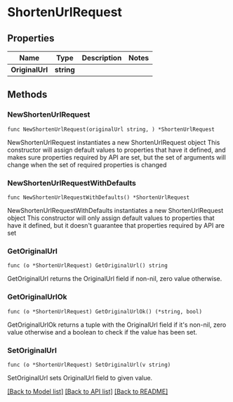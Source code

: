 # ShortenUrlRequest

## Properties

Name | Type | Description | Notes
------------ | ------------- | ------------- | -------------
**OriginalUrl** | **string** |  | 

## Methods

### NewShortenUrlRequest

`func NewShortenUrlRequest(originalUrl string, ) *ShortenUrlRequest`

NewShortenUrlRequest instantiates a new ShortenUrlRequest object
This constructor will assign default values to properties that have it defined,
and makes sure properties required by API are set, but the set of arguments
will change when the set of required properties is changed

### NewShortenUrlRequestWithDefaults

`func NewShortenUrlRequestWithDefaults() *ShortenUrlRequest`

NewShortenUrlRequestWithDefaults instantiates a new ShortenUrlRequest object
This constructor will only assign default values to properties that have it defined,
but it doesn't guarantee that properties required by API are set

### GetOriginalUrl

`func (o *ShortenUrlRequest) GetOriginalUrl() string`

GetOriginalUrl returns the OriginalUrl field if non-nil, zero value otherwise.

### GetOriginalUrlOk

`func (o *ShortenUrlRequest) GetOriginalUrlOk() (*string, bool)`

GetOriginalUrlOk returns a tuple with the OriginalUrl field if it's non-nil, zero value otherwise
and a boolean to check if the value has been set.

### SetOriginalUrl

`func (o *ShortenUrlRequest) SetOriginalUrl(v string)`

SetOriginalUrl sets OriginalUrl field to given value.



[[Back to Model list]](../README.md#documentation-for-models) [[Back to API list]](../README.md#documentation-for-api-endpoints) [[Back to README]](../README.md)


